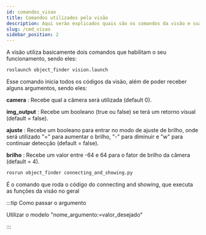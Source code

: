 ```yaml
---
id: comandos_visao
title: Comandos utilizados pela visão
description: Aqui serão explicados quais são os comandos da visão e suas funções
slug: /cmd_visao
sidebar_position: 2
---
```


A visão utiliza basicamente dois comandos que habilitam o seu funcionamento, sendo eles:


```py
roslaunch object_finder vision.launch
```

Esse comando inicia todos os códigos da visão, além de poder receber alguns argumentos, sendo eles:

**camera** : Recebe qual a câmera será utilizada (default 0).

**img_output** : Recebe um booleano (true ou false) se terá um retorno visual (default = false).

**ajuste** : Recebe um booleano para entrar no modo de ajuste de brilho, onde será utilizado "=" para aumentar o brilho, "-" para diminuir e "w" para continuar detecção (default = false).

**brilho** : Recebe um valor entre -64 e 64 para o fator de brilho da câmera (default = 4).

```py
rosrun object_finder connecting_and_showing.py
```

É o comando que roda o código do connecting and showing, que executa as funções da visão no geral

:::tip Como passar o argumento

Utilizar o modelo "nome_argumento:=valor_desejado"

:::
